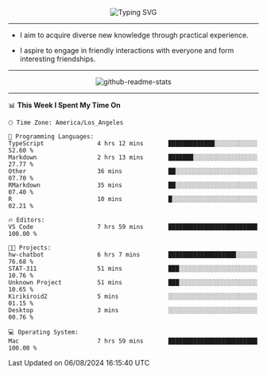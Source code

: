 <p align="center">
  <img src="https://readme-typing-svg.demolab.com?font=Fira+Code&weight=500&size=32&duration=2500&pause=1600&center=true&vCenter=true&random=false&width=1024&height=64&lines=Hi+there+%F0%9F%91%8B;I'm+delighted+you+could+make+it+here+%F0%9F%8E%89;I'm+Harry%2C+a+college+student+still+finding+my+way" alt="Typing SVG" />
</p>


---


- I aim to acquire diverse new knowledge through practical experience.

- I aspire to engage in friendly interactions with everyone and form interesting friendships.


---


<p align="center">
  <img src="https://github-readme-stats.vercel.app/api?username=Harry-Jing&show_icons=true" alt="github-readme-stats"/>
</p>


---

<!--START_SECTION:waka-->
📊 **This Week I Spent My Time On** 

```text
🕑︎ Time Zone: America/Los_Angeles

💬 Programming Languages: 
TypeScript               4 hrs 12 mins       █████████████░░░░░░░░░░░░   52.60 % 
Markdown                 2 hrs 13 mins       ███████░░░░░░░░░░░░░░░░░░   27.77 % 
Other                    36 mins             ██░░░░░░░░░░░░░░░░░░░░░░░   07.70 % 
RMarkdown                35 mins             ██░░░░░░░░░░░░░░░░░░░░░░░   07.40 % 
R                        10 mins             █░░░░░░░░░░░░░░░░░░░░░░░░   02.21 % 

🔥 Editors: 
VS Code                  7 hrs 59 mins       █████████████████████████   100.00 % 

🐱‍💻 Projects: 
hw-chatbot               6 hrs 7 mins        ███████████████████░░░░░░   76.68 % 
STAT-311                 51 mins             ███░░░░░░░░░░░░░░░░░░░░░░   10.76 % 
Unknown Project          51 mins             ███░░░░░░░░░░░░░░░░░░░░░░   10.65 % 
Kirikiroid2              5 mins              ░░░░░░░░░░░░░░░░░░░░░░░░░   01.15 % 
Desktop                  3 mins              ░░░░░░░░░░░░░░░░░░░░░░░░░   00.76 % 

💻 Operating System: 
Mac                      7 hrs 59 mins       █████████████████████████   100.00 % 
```


 Last Updated on 06/08/2024 16:15:40 UTC
<!--END_SECTION:waka-->
